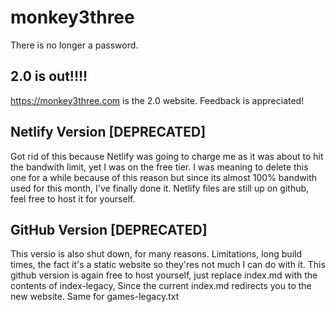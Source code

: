 # monkey3three
There is no longer a password.

## 2.0 is out!!!!
https://monkey3three.com is the 2.0 website. Feedback is appreciated!

## Netlify Version [DEPRECATED]

Got rid of this because Netlify was going to charge me as it was about to hit the bandwith limit, yet I was on the free tier. I was meaning to delete this one for a while because of this reason but since its almost 
100% bandwith used for this month, I've finally done it. Netlify files are still up on github, feel free to host it for yourself.

## GitHub Version [DEPRECATED]
This versio is also shut down, for many reasons. Limitations, long build times, the fact it's a static website so they'res not much I can do with it. This github version is again free to host yourself, just replace index.md with the contents of index-legacy, Since the current index.md redirects you to the new website. Same for games-legacy.txt
